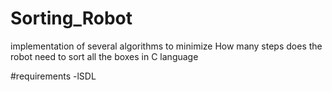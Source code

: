 # Sorting_Robot
implementation of several algorithms to minimize How many steps does the robot need to sort all the boxes in C language

#requirements
 -lSDL
